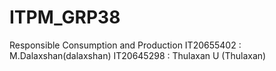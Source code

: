 # ITPM_GRP38
Responsible Consumption and Production
IT20655402 : M.Dalaxshan(dalaxshan)
IT20645298 : Thulaxan U (Thulaxan)
##
